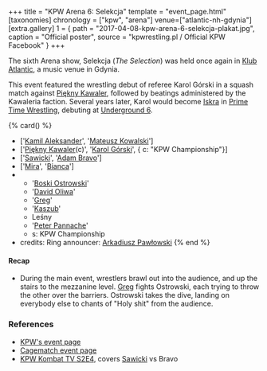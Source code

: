 +++
title = "KPW Arena 6: Selekcja"
template = "event_page.html"
[taxonomies]
chronology = ["kpw", "arena"]
venue=["atlantic-nh-gdynia"]
[extra.gallery]
1 = { path = "2017-04-08-kpw-arena-6-selekcja-plakat.jpg", caption = "Official poster", source = "kpwrestling.pl / Official KPW Facebook" }
+++

The sixth Arena show, Selekcja (_The Selection_) was held once again in [Klub Atlantic](@/v/atlantic-nh-gdynia.md), a music venue in Gdynia.

This event featured the wrestling debut of referee Karol Górski in a squash match against [Piękny Kawaler](@/w/piekny-kawaler.md), followed by beatings administered by the Kawaleria faction.
Several years later, Karol would become [Iskra](@/w/iskra.md) in [Prime Time Wrestling](@/o/ptw.md), debuting at [Underground 6](@/e/ptw/2022-06-26-ptw-underground-6.md).

{% card() %}
- ['[Kamil Aleksander](@/w/kamil-aleksander.md)', '[Mateusz Kowalski](@/w/mateusz-kowalski.md)']
- ['[Piękny Kawaler](@/w/piekny-kawaler.md)(c)', '[Karol Górski](@/w/iskra.md)', {
    c: "KPW Championship"}]
- ['[Sawicki](@/w/sawicki.md)', '[Adam Bravo](@/w/adam-bravo.md)']
- ['[Mira](@/w/mira.md)', '[Bianca](@/w/bianca.md)']
- - '[Boski Ostrowski](@/w/ostrowski.md)'
  - '[David Oliwa](@/w/david-oliwa.md)'
  - '[Greg](@/w/greg.md)'
  - '[Kaszub](@/w/kaszub.md)'
  - Leśny
  - '[Peter Pannache](@/w/peter-pannache.md)'
  - s: KPW Championship
- credits:
    Ring announcer: [Arkadiusz Pawłowski](@/w/pan-pawlowski.md)
{% end %}

#### Recap

* During the main event, wrestlers brawl out into the audience, and up the stairs to the mezzanine level. [Greg](@/w/greg.md) fights Ostrowski, each trying to throw the other over the barriers. Ostrowski takes the dive, landing on everybody else to chants of "Holy shit" from the audience.

### References

* [KPW's event page](https://kpwrestling.pl/events/kpw-arena-6/)
* [Cagematch event page](https://www.cagematch.net/?id=1&nr=175306)
* [KPW Kombat TV S2E4](https://youtu.be/idP3Fr7vcuE), covers [Sawicki](@/w/sawicki.md) vs Bravo
